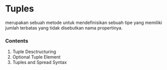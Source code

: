 # Tuples
merupakan sebuah metode untuk mendefinisikan sebuah tipe yang memiliki jumlah terbatas yang tidak disebutkan nama propertinya.

### Contents
1. Tuple Desctructuring
2. Optional Tuple Element
3. Tuples and Spread Syntax

